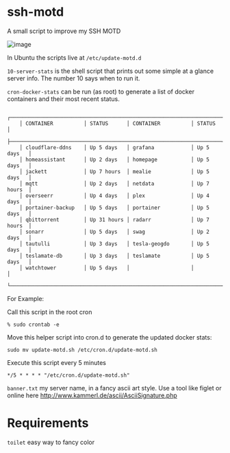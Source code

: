 # ssh-motd
A small script to improve my SSH MOTD

![image](https://github.com/user-attachments/assets/eb75ad4f-7d92-424c-a907-f1fa84211c41)



In Ubuntu the scripts live at `/etc/update-motd.d`

`10-server-stats` is the shell script that prints out some simple at a glance server info.  The number 10 says when to run it.


`cron-docker-stats` can be run (as root) to generate a list of docker containers and their most recent status.

```
	┌─────────────────────────────────────────────────────────────────────┐
	│ CONTAINER          │ STATUS      │ CONTAINER          │ STATUS      │
	├─────────────────────────────────────────────────────────────────────┤
	│ cloudflare-ddns    │ Up 5 days   │ grafana            │ Up 5 days   │
	│ homeassistant      │ Up 2 days   │ homepage           │ Up 5 days   │
	│ jackett            │ Up 7 hours  │ mealie             │ Up 5 days   │
	│ mqtt               │ Up 2 days   │ netdata            │ Up 7 hours  │
	│ overseerr          │ Up 4 days   │ plex               │ Up 4 days   │
	│ portainer-backup   │ Up 5 days   │ portainer          │ Up 5 days   │
	│ qbittorrent        │ Up 31 hours │ radarr             │ Up 7 hours  │
	│ sonarr             │ Up 5 days   │ swag               │ Up 2 days   │
	│ tautulli           │ Up 3 days   │ tesla-geogdo       │ Up 5 days   │
	│ teslamate-db       │ Up 3 days   │ teslamate          │ Up 5 days   │
	│ watchtower         │ Up 5 days   │                    │             │
	└─────────────────────────────────────────────────────────────────────┘

```

For Example:

Call this script in the root cron
```
% sudo crontab -e
```


Move this helper script into cron.d to generate the updated docker stats:
```
sudo mv update-motd.sh /etc/cron.d/update-motd.sh
```

Execute this script every 5 minutes
```
*/5 * * * * "/etc/cron.d/update-motd.sh"
```

`banner.txt` my server name, in a fancy ascii art style. Use a tool like figlet or online here http://www.kammerl.de/ascii/AsciiSignature.php


# Requirements
`toilet` easy way to fancy color
